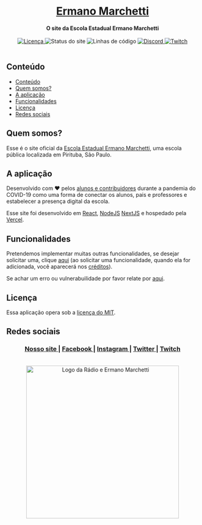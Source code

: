 <a href="https://ermanomarchetti.web.app/">
  <h1 align="center">Ermano Marchetti</h1>
</a>

<div align="center">
  <strong>O site da Escola Estadual Ermano Marchetti</strong>
</div>

<br />

<div align="center">
  <a href="https://github.com/RadioMarchetti/ermanomarchetti/blob/master/LICENSE">
    <img src='https://img.shields.io/badge/license-MIT-blue.svg?label=licenca' alt='Licença' />
  </a>
  <img src='https://img.shields.io/uptimerobot/status/m786088042-709ed0f932511cfe955306ed?label=status' alt='Status do site' />
  <img src='https://img.shields.io/tokei/lines/github/RadioMarchetti/ermanomarchetti?label=linhas%20de%20codigo' alt='Linhas de código' />
  <a href="https://discord.gg/exq9kUp">
    <img src='https://img.shields.io/discord/700830005244199004?color=%23447cce&label=discord' alt='Discord' />
  </a>
  <a href="https://twitch.tv/radiomarchetti/">
    <img src='https://img.shields.io/twitch/status/radiomarchetti' alt='Twitch' />
  </a>
</div>

<br />

## Conteúdo
- [Conteúdo](#conteúdo)
- [Quem somos?](#quem-somos)
- [A aplicação](#a-aplicação)
- [Funcionalidades](#funcionalidades)
- [Licença](#licença)
- [Redes sociais](#redes-sociais)

## Quem somos?

Esse é o site oficial da [Escola Estadual Ermano Marchetti](https://g.page/ErmanoMarchetti), uma escola pública localizada em Pirituba, São Paulo.

## A aplicação

Desenvolvido com ❤︎ pelos [alunos e contribuidores](https://github.com/RadioMarchetti/ermanomarchetti/blob/master/CONTRIBUTORS.md) durante a pandemia do COVID-19 como uma forma de conectar os alunos, pais e professores e estabelecer a presença digital da escola.

Esse site foi desenvolvido em [React](https://github.com/facebook/react), [NodeJS](https://github.com/nodejs/node) [NextJS](https://github.com/vercel/next.js) e hospedado pela [Vercel](https://vercel.com/).

## Funcionalidades
Pretendemos implementar muitas outras funcionalidades, se desejar solicitar uma, clique [aqui](https://github.com/RadioMarchetti/ermanomarchetti/issues/new) (ao solicitar uma funcionalidade, quando ela for adicionada, você aparecerá nos [créditos](https://github.com/RadioMarchetti/ermanomarchetti/blob/master/CONTRIBUTORS.md)).

Se achar um erro ou vulnerabuilidade por favor relate por [aqui](https://github.com/RadioMarchetti/ermanomarchetti/issues/new).

## Licença
Essa aplicação opera sob a [licença do MIT](https://pt.wikipedia.org/wiki/Licença_MIT). 

## Redes sociais
<div align="center">
  <h3>
    <a href="https://ermanomarchetti.web.app/">
    Nosso site
    </a>
    <span> | </span>
    <a href="https://www.facebook.com/radiomarchetti">
    Facebook
    </a>
    <span> | </span>
    <a href="https://www.instagram.com/radiomarchetti/">
    Instagram
    </a>
    <span> | </span>
    <a href="https://twitter.com/marchettiradio">
    Twitter
    </a>
    <span> | </span>
    <a href="https://twitch.tv/radiomarchetti/">
    Twitch
    </a>
  </h3>
</div>

<br />

<div align="center"> <img src='https://user-images.githubusercontent.com/61599784/152003491-489f7335-9898-4e33-bab2-9182cb1e2d61.svg' alt='Logo da Rádio e Ermano Marchetti' width="400" /> </div>